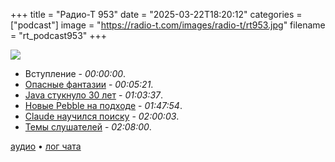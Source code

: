 +++
title = "Радио-Т 953"
date = "2025-03-22T18:20:12"
categories = ["podcast"]
image = "https://radio-t.com/images/radio-t/rt953.jpg"
filename = "rt_podcast953"
+++

![](https://radio-t.com/images/radio-t/rt953.jpg)

- Вступление - *00:00:00*.
- [Опасные фантазии](https://nmn.gl/blog/vibe-coding-fantasy) - *00:05:21*.
- [Java стукнуло 30 лет](https://medium.com/@pradyumna.mohapatra/java-turns-30-years-old-in-2025-a-look-back-at-three-decades-of-innovation-0aa40ff3e8eb) - *01:03:37*.
- [Новые Pebble на подходе](https://ericmigi.com/blog/introducing-two-new-pebbleos-watches/) - *01:47:54*.
- [Claude научился поиску](https://www.anthropic.com/news/web-search) - *02:00:03*.
- [Темы слушателей](https://radio-t.com/p/2025/03/20/prep-953/) - *02:08:00*.


[аудио](https://cdn.radio-t.com/rt_podcast953.mp3) • [лог чата](https://chat.radio-t.com/logs/radio-t-953.html)
<audio src="https://cdn.radio-t.com/rt_podcast953.mp3" preload="none"></audio>
